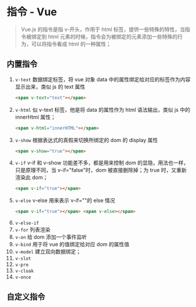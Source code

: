 # 指令 - Vue

> Vue.js 的指令是指 v-开头，作用于 html 标签，提供一些特殊的特性，当指令被绑定到 html 元素的时候，指令会为被绑定的元素添加一些特殊的行为，可以将指令看成 html 的一种属性；

## 内置指令

1. `v-text` 数据绑定标签，将 vue 对象 data 中的属性绑定给对应的标签作为内容显示出来，类似 js 的 text 属性
   ```html
   <span v-text="text"></span>
   ```
2. `v-html` 似 v-text 标签，他是将 data 的属性作为 html 语法输出，类似 js 中的 innerHtml 属性；
   ```html
   <span v-html="innerHTML"></span>
   ```
3. `v-show` 根据表达式的真假来切换所绑定的 dom 的 display 属性
   ```html
   <span v-show="true"></span>
   ```
4. `v-if` v-if 和 v-show 功能差不多，都是用来控制 dom 的显隐，用法也一样，只是原理不同，当 v-if="false"时，dom 被直接删除掉；为 true 时，又重新渲染此 dom；
   ```html
   <span v-if="true"></span>
   ```
5. `v-else` v-else 用来表示 v-if=""的 else 情况
   ```html
   <span v-if="true"></span> <span v-else></span>
   ```
6. `v-else-if`
7. `v-for` 列表渲染
8. `v-on` 给 dom 添加一个事件监听
9. `v-bind` 用于将 vue 的值绑定给对应 dom 的属性值
10. `v-model` 建立双向数据绑定；
11. `v-slot`
12. `v-pre`
13. `v-cloak`
14. `v-once`

## 自定义指令
